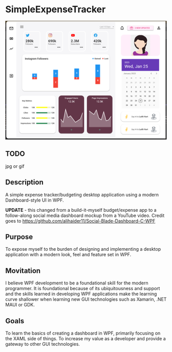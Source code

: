 # SimpleExpenseTracker

![SocialDashboard](/SimpleExpenseTracker/Images/SocialDashboard.png?raw=true "SocialDashboard")

## TODO
jpg or gif

## Description
A simple expense tracker/budgeting desktop application using a modern Dashboard-style UI in WPF.

**UPDATE** - this changed from a build-it-myself budget/expense app to a follow-along social media dashboard mockup from a YouTube video. Credit goes to https://github.com/alihaider11/Social-Blade-Dashboard-C-WPF


## Purpose
To expose myself to the burden of designing and implementing a desktop application with a modern look, feel and feature set in WPF.

## Movitation
I believe WPF development to be a foundational skill for the modern programmer. It is foundational because of its ubiquitousness and support and the skills learned in developing WPF applications make the learning curve shallower when learning new GUI technologies such as Xamarin, .NET MAUI or GDK.

## Goals
To learn the basics of creating a dashboard in WPF, primarily focusing on the XAML side of things. To increase my value as a developer and provide a gateway to other GUI technologies.